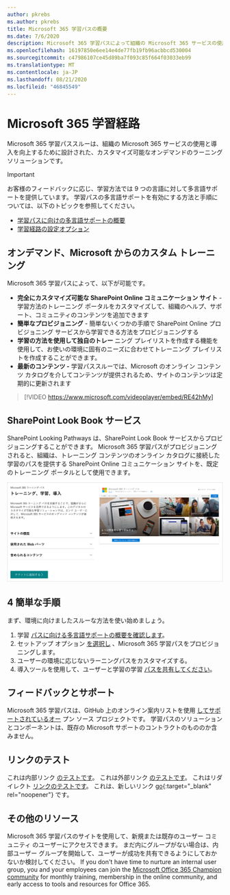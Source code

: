 ```yaml
---
author: pkrebs
ms.author: pkrebs
title: Microsoft 365 学習パスの概要
ms.date: 7/6/2020
description: Microsoft 365 学習パスによって組織の Microsoft 365 サービスの使用と導入をすみ上がりする方法について説明します。 学習パスには、カスタム SharePoint Online Web パーツや、Microsoft 365 テナントに簡単にプロビジョニングできる最新の SharePoint Online コミュニケーション トレーニング サイトが含まれます。
ms.openlocfilehash: 16197850e6ee14e4de77fb19fb96acbbcd530004
ms.sourcegitcommit: c47986107ce45d89ba7f093c85f664f03033eb99
ms.translationtype: MT
ms.contentlocale: ja-JP
ms.lasthandoff: 08/21/2020
ms.locfileid: "46845549"
---
```

# <a name="microsoft-365-learning-pathways"></a>Microsoft 365 学習経路 
Microsoft 365 学習パススルーは、組織の Microsoft 365 サービスの使用と導入を向上するために設計された、カスタマイズ可能なオンデマンドのラーニング ソリューションです。    

> [!IMPORTANT]
> お客様のフィードバックに応じ、学習方法では 9 つの言語に対して多言語サポートを提供しています。 学習パスの多言語サポートを有効にする方法と手順については、以下のトピックを参照してください。 
>- [学習パスに向けの多言語サポートの概要](custom_overview_ml.md) 
>- [学習経路の設定オプション](custom_setupoptions.md)  

## <a name="on-demand-custom-training-from-microsoft"></a>オンデマンド、Microsoft からのカスタム トレーニング

Microsoft 365 学習パスによって、以下が可能です。

- **完全にカスタマイズ可能な SharePoint Online コミュニケーション サイト** - 学習方法のトレーニング ポータルをカスタマイズして、組織のヘルプ、サポート、コミュニティのコンテンツを追加できます
- **簡単なプロビジョニング** - 簡単ないくつかの手順で SharePoint Online プロビジョニング サービスから学習できる方法をプロビジョニングする
- **学習の方法を使用して独自のトレー** ニング プレイリストを作成する機能を使用して、お使いの環境に固有のニーズに合わせてトレーニング プレイリストを作成することができます。
- **最新のコンテンツ -** 学習パススルーでは、Microsoft のオンライン コンテンツ カタログを介してコンテンツが提供されるため、サイトのコンテンツは定期的に更新されます

> [!VIDEO https://www.microsoft.com/videoplayer/embed/RE42hMy]

## <a name="sharepoint-look-book-service"></a>SharePoint Look Book サービス
SharePoint Looking Pathways は、SharePoint Look Book サービスからプロビジョニングすることができます。 Microsoft 365 学習パスがプロビジョニングされると、組織は、トレーニング コンテンツのオンライン カタログに接続した学習のパスを提供する SharePoint Online コミュニケーション サイトを、既定のトレーニング ポータルとして使用できます。 

![cg-provision.png](media/cg-provision.png)

## <a name="4-easy-steps"></a>4 簡単な手順
まず、環境に向けましたスルーな方法を使い始めましょう。
1. 学習 [パスに向ける多言語サポートの概要を確認します](custom_overview_ml.md)。 
2. セットアップ オプション [を選択し](custom_setupoptions.md) 、Microsoft 365 学習パスをプロビジョニングします。  
3. ユーザーの環境に応じないラーニングパスをカスタマイズする。
4. 導入ツールを使用して、ユーザーと学習の学習 [パスを共有してください](driveadoption.md)。

## <a name="feedback-and-support"></a>フィードバックとサポート

Microsoft 365 学習パスは、GitHub 上のオンライン案内リストを使用 [してサポートされているオー](https://aka.ms/CustomLearningHelp) プン ソース プロジェクトです。 学習パスのソリューションとコンポーネントは、既存の Microsoft サポートのコントラクトのもののか含みません。  
## <a name="link-test"></a>リンクのテスト
これは内部リンク [のテストです](custom_setupoptions.md)。 これは外部リンク [のテストです](https://adoption.microsoft.com/)。
これはリダイレクト [リンクのテストです](https://aka.ms/CustomLearningHelp)。
これは、新しいリンク [go](http://stackoverflow.com){:target="_blank" rel="noopener"} です。

## <a name="additional-resources"></a>その他のリソース
Microsoft 365 学習パスのサイトを使用して、新規または既存のユーザー コミュニティ のユーザーにアクセスできます。 まだ内にグループがない場合は、内部ユーザー グループを開始して、ユーザーが成功を共有できるようにしておかないか検討してください。  If you don't have time to nurture an internal user group, you and your employees can join the [Microsoft Office 365 Champion community](https://aka.ms/O365Champions) for monthly training, membership in the online community, and early access to tools and resources for Office 365.  